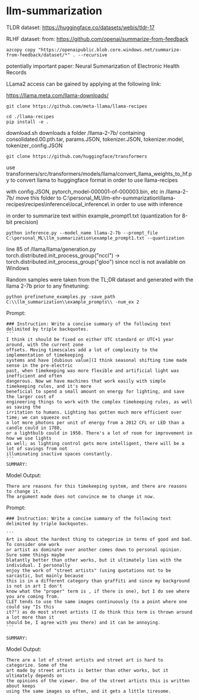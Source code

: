 # llm-summarization
TLDR dataset: 
https://huggingface.co/datasets/webis/tldr-17

RLHF dataset:
from: https://github.com/openai/summarize-from-feedback
```
azcopy copy "https://openaipublic.blob.core.windows.net/summarize-from-feedback/dataset/*" . --recursive
```

potentially important paper: 
Neural Summarization of Electronic Health Records



LLama2 access can be gained by applying at the following link:

https://llama.meta.com/llama-downloads/

```
git clone https://github.com/meta-llama/llama-recipes
```

```
cd ./llama-recipes
pip install -e .
```

download.sh downloads a folder /llama-2-7b/ containing consolidated.00.pth.tar, params.JSON, tokenizer.JSON, tokenizer.model, tokenizer_config.JSON

```
git clone https://github.com/huggingface/transformers
```

use transformers/src/transformers/models/llama/convert_llama_weights_to_hf.py to convert llama to huggingface format in order to use llama-recipes

with config.JSON, pytorch_model-000001-of-000003.bin, etc in /llama-2-7b/ move this folder to C:\personal_ML\llm-ehr-summarization\llama-recipes\recipes\inference\local_inference\ in order to use with inference

in order to summarize text within example_prompt1.txt (quantization for 8-bit precision)
```
python inference.py --model_name llama-2-7b --prompt_file C:\personal_ML\llm_summarization\example_prompt1.txt --quantization
```

line 85 of /llama/llama/generation.py torch.distributed.init_process_group("nccl") -> torch.distributed.init_process_group("gloo") since nccl is not available on Windows

Random samples were taken from the TL;DR dataset and generated with the llama 2-7b prior to any finetuning:

```
python prefinetune_examples.py -save_path C:\\llm_summarization\\example_prompts\\ -num_ex 2
```

Prompt: 
````
### Instruction: Write a concise summary of the following text delimited by triple backquotes.
```
I think it should be fixed on either UTC standard or UTC+1 year around, with the current zone
offsets. Moving timescales add a lot of complexity to the implementation of timekeeping
systems and have [dubious value](I think seasonal shifting time made sense in the pre-electric
past, when timekeeping was more flexible and artificial light was inefficient and often
dangerous. Now we have machines that work easily with simple timekeeping rules, and it's more
beneficial to spend a small amount on energy for lighting, and save the larger cost of
engineering things to work with the complex timekeeping rules, as well as saving the
irritation to humans. Lighting has gotten much more efficient over time; we can squeeze out
a lot more photons per unit of energy from a 2012 CFL or LED than a candle could in 1780,
or a lightbulb could in 1950. There's a lot of room for improvement in how we use lights
as well; as lighting control gets more intelligent, there will be a lot of savings from not
illuminating inactive spaces constantly.
```
SUMMARY:
````
Model Output:
```
There are reasons for this timekeeping system, and there are reasons to change it.
The argument made does not convince me to change it now.
```

Prompt: 
````
### Instruction: Write a concise summary of the following text delimited by triple backquotes.

```
Art is about the hardest thing to categorize in terms of good and bad. To consider one work
or artist as dominate over another comes down to personal opinion. Sure some things maybe
blatantly better than other works, but it ultimately lies with the individual. I personally
enjoy the work of "street artists" (using quotations not to be sarcastic, but mainly because
this is in a different category than graffiti and since my background is not in art I don't
know what the "proper" term is , if there is one), but I do see where you are coming from.
CLET tends to use the same images continuously (to a point where one could say "Is this
it?") as do most street artists (I do think this term is thrown around a lot more than it
should be, I agree with you there) and it can be annoying.
```

SUMMARY: 
````
Model Output:
```
There are a lot of street artists and street art is hard to categorize. Some of the
art made by street artists is better than other works, but it ultimately depends on
the opinions of the viewer. One of the street artists this is written about keeps
using the same images so often, and it gets a little tiresome.
```



